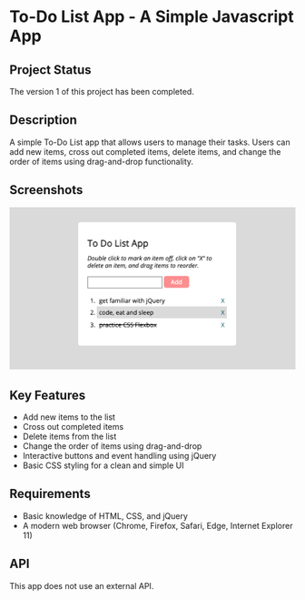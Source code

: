 # To-Do List App - A Simple Javascript App

## Project Status

The version 1 of this project has been completed.

## Description

A simple To-Do List app that allows users to manage their tasks. Users can add new items, cross out completed items, delete items, and change the order of items using drag-and-drop functionality.

## Screenshots

![Screenshot 1](screenshot-to-do-app.png)

## Key Features

- Add new items to the list
- Cross out completed items
- Delete items from the list
- Change the order of items using drag-and-drop
- Interactive buttons and event handling using jQuery
- Basic CSS styling for a clean and simple UI

## Requirements

- Basic knowledge of HTML, CSS, and jQuery
- A modern web browser (Chrome, Firefox, Safari, Edge, Internet Explorer 11)

## API

This app does not use an external API.
